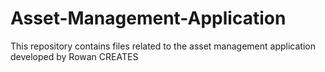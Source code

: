 # Asset-Management-Application
This repository contains files related to the asset management application developed by Rowan CREATES

